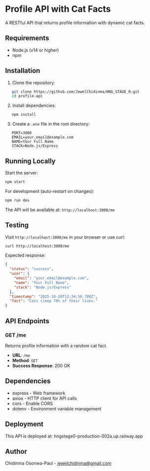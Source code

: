 # Profile API with Cat Facts

A RESTful API that returns profile information with dynamic cat facts.

## Requirements

- Node.js (v14 or higher)
- npm

## Installation

1. Clone the repository:
```bash
   git clone https://github.com/JewelChidinma/HNG_STAGE_0.git
   cd profile-api
```

2. Install dependencies:
```bash
   npm install
```

3. Create a `.env` file in the root directory:
```
   PORT=3000
   EMAIL=your.email@example.com
   NAME=Your Full Name
   STACK=Node.js/Express
```

## Running Locally

Start the server:
```bash
npm start
```

For development (auto-restart on changes):
```bash
npm run dev
```

The API will be available at: `http://localhost:3000/me`

## Testing

Visit `http://localhost:3000/me` in your browser or use curl:
```bash
curl http://localhost:3000/me
```

Expected response:
```json
{
  "status": "success",
  "user": {
    "email": "your.email@example.com",
    "name": "Your Full Name",
    "stack": "Node.js/Express"
  },
  "timestamp": "2025-10-20T12:34:56.789Z",
  "fact": "Cats sleep 70% of their lives."
}
```

## API Endpoints

### GET /me
Returns profile information with a random cat fact.

- **URL**: `/me`
- **Method**: `GET`
- **Success Response**: 200 OK

## Dependencies

- express - Web framework
- axios - HTTP client for API calls
- cors - Enable CORS
- dotenv - Environment variable management

## Deployment

This API is deployed at: hngstage0-production-002a.up.railway.app

## Author

Chidinma Osonwa-Paul - jewelchidinma@gmail.com
